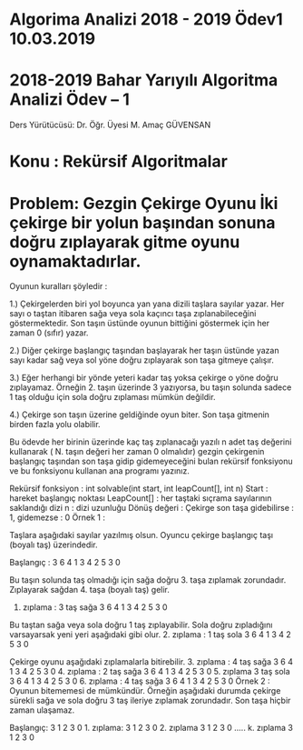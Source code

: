 # Algorima Analizi 2018 - 2019 Ödev1 10.03.2019 
 
# 2018-2019 Bahar Yarıyılı  Algoritma Analizi   Ödev – 1  
 
Ders Yürütücüsü: Dr. Öğr. Üyesi M. Amaç GÜVENSAN 
 
 
# Konu : Rekürsif Algoritmalar    
# Problem:  Gezgin Çekirge Oyunu İki çekirge bir yolun başından sonuna doğru zıplayarak gitme oyunu oynamaktadırlar. 

Oyunun kuralları şöyledir : 

1.) Çekirgelerden biri yol boyunca yan yana dizili taşlara sayılar yazar. Her sayı o taştan itibaren sağa veya sola kaçıncı taşa zıplanabileceğini göstermektedir.  Son taşın üstünde oyunun bittiğini göstermek için her zaman 0 (sıfır) yazar.  

2.) Diğer çekirge başlangıç taşından başlayarak  her taşın üstünde yazan sayı kadar sağ veya sol yöne doğru zıplayarak son taşa gitmeye çalışır.

3.)  Eğer herhangi bir yönde yeteri kadar taş yoksa çekirge o yöne doğru zıplayamaz. Örneğin  2. taşın üzerinde 3 yazıyorsa, bu taşın solunda sadece 1 taş olduğu için sola doğru zıplaması mümkün değildir.  

4.) Çekirge son taşın üzerine geldiğinde oyun biter. Son taşa gitmenin birden fazla yolu olabilir. 
 
Bu ödevde her birinin üzerinde kaç taş zıplanacağı yazılı  n adet taş değerini kullanarak ( N. taşın değeri her zaman 0 olmalıdır) gezgin çekirgenin başlangıç taşından son taşa gidip gidemeyeceğini bulan rekürsif fonksiyonu ve bu fonksiyonu kullanan ana programı yazınız.   
 
Rekürsif fonksiyon : int  solvable(int  start, int  leapCount[], int n) Start : hareket başlangıç noktası LeapCount[] : her taştaki  sıçrama sayılarının saklandığı dizi n : dizi uzunluğu Dönüş değeri : Çekirge son taşa gidebilirse : 1, gidemezse : 0 
 Örnek 1 :  
 
Taşlara aşağıdaki sayılar yazılmış olsun. Oyuncu çekirge başlangıç taşı (boyalı taş) üzerindedir.    
 
Başlangıç :   3 6 4 1 3 4 2 5 3 0 
 
 Bu  taşın solunda taş olmadığı için sağa doğru 3. taşa zıplamak zorundadır.  Zıplayarak  sağdan 4. taşa (boyalı taş)  gelir.  
 
1. zıplama : 3 taş sağa 3 6 4 1 3 4 2 5 3 0 
 
Bu taştan  sağa veya sola doğru 1 taş zıplayabilir. Sola doğru zıpladığını varsayarsak yeni yeri aşağıdaki gibi olur. 2. zıplama : 1 taş sola  3 6 4 1 3 4 2 5 3 0 
 
Çekirge oyunu aşağıdaki  zıplamalarla bitirebilir.  3. zıplama : 4 taş sağa  3 6 4 1 3 4 2 5 3 0 4. zıplama : 2 taş sağa   3 6 4 1 3 4 2 5 3 0 5. zıplama 3 taş sola  3 6 4 1 3 4 2 5 3 0 6. zıplama : 4 taş sağa  3 6 4 1 3 4 2 5 3 0 
 Örnek 2 :  Oyunun bitememesi de mümkündür.  Örneğin aşağıdaki durumda   çekirge sürekli sağa ve sola doğru 3 taş ileriye zıplamak zorundadır.  Son taşa hiçbir zaman ulaşamaz.  
 
Başlangıç:  3 1 2 3 0 1. zıplama: 3 1 2 3 0 2. zıplama 3 1 2 3 0 ..... k. zıplama 3 1 2 3 0   

 

